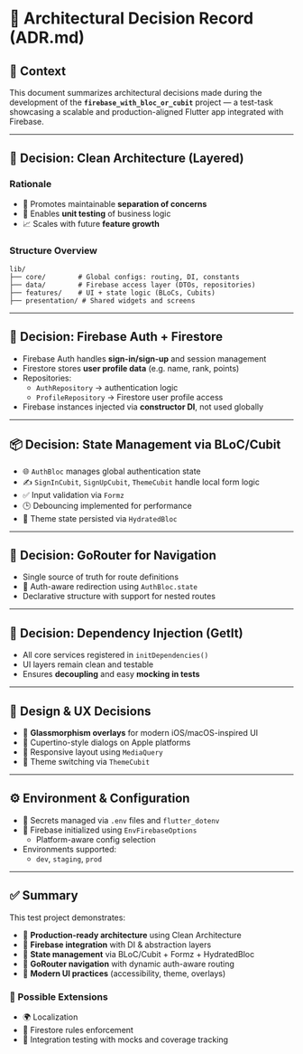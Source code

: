 # 📘 Architectural Decision Record (ADR.md)

## 🧠 Context

This document summarizes architectural decisions made during the development of the **`firebase_with_bloc_or_cubit`** project — a test-task showcasing a scalable and production-aligned Flutter app integrated with Firebase.

---

## 🔨 Decision: Clean Architecture (Layered)

### Rationale

- 🔁 Promotes maintainable **separation of concerns**
- 🧪 Enables **unit testing** of business logic
- 📈 Scales with future **feature growth**

### Structure Overview

```
lib/
├── core/        # Global configs: routing, DI, constants
├── data/        # Firebase access layer (DTOs, repositories)
├── features/    # UI + state logic (BLoCs, Cubits)
├── presentation/ # Shared widgets and screens
```

---

## 🔐 Decision: Firebase Auth + Firestore

- Firebase Auth handles **sign-in/sign-up** and session management
- Firestore stores **user profile data** (e.g. name, rank, points)
- Repositories:
  - `AuthRepository` → authentication logic
  - `ProfileRepository` → Firestore user profile access
- Firebase instances injected via **constructor DI**, not used globally

---

## 📦 Decision: State Management via BLoC/Cubit

- 🌐 `AuthBloc` manages global authentication state
- ✍️ `SignInCubit`, `SignUpCubit`, `ThemeCubit` handle local form logic
- ✅ Input validation via `Formz`
- 🕒 Debouncing implemented for performance
- 💾 Theme state persisted via `HydratedBloc`

---

## 🧭 Decision: GoRouter for Navigation

- Single source of truth for route definitions
- 🚦 Auth-aware redirection using `AuthBloc.state`
- Declarative structure with support for nested routes

---

## 🧩 Decision: Dependency Injection (GetIt)

- All core services registered in `initDependencies()`
- UI layers remain clean and testable
- Ensures **decoupling** and easy **mocking in tests**

---

## 🧱 Design & UX Decisions

- 🧊 **Glassmorphism overlays** for modern iOS/macOS-inspired UI
- 🎨 Cupertino-style dialogs on Apple platforms
- 📐 Responsive layout using `MediaQuery`
- 🌙 Theme switching via `ThemeCubit`

---

## ⚙️ Environment & Configuration

- 🔐 Secrets managed via `.env` files and `flutter_dotenv`
- 📲 Firebase initialized using `EnvFirebaseOptions`
  - Platform-aware config selection
- Environments supported:
  - `dev`, `staging`, `prod`

---

## ✅ Summary

This test project demonstrates:

- 🔹 **Production-ready architecture** using Clean Architecture
- 🔹 **Firebase integration** with DI & abstraction layers
- 🔹 **State management** via BLoC/Cubit + Formz + HydratedBloc
- 🔹 **GoRouter navigation** with dynamic auth-aware routing
- 🔹 **Modern UI practices** (accessibility, theme, overlays)

### 🔮 Possible Extensions

- 🌍 Localization
- 🔐 Firestore rules enforcement
- 🧪 Integration testing with mocks and coverage tracking
